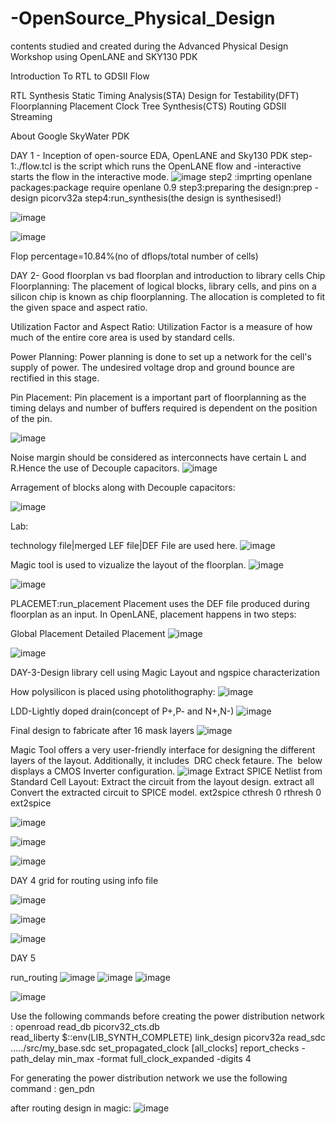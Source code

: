 # -OpenSource_Physical_Design
contents studied and created during the Advanced Physical Design Workshop using OpenLANE and SKY130 PDK

Introduction To RTL to GDSII Flow

RTL Synthesis
Static Timing Analysis(STA)
Design for Testability(DFT)
Floorplanning
Placement
Clock Tree Synthesis(CTS)
Routing
GDSII Streaming


About Google SkyWater PDK

DAY 1 - Inception of open-source EDA, OpenLANE and Sky130 PDK
step-1:./flow.tcl is the script which runs the OpenLANE flow and -interactive starts the flow in the interactive mode. 
![image](https://user-images.githubusercontent.com/93296554/183036477-9219a889-10ad-4cf0-b04c-30626fde92a9.png)
step2 :imprting openlane packages:package require openlane 0.9
step3:preparing the design:prep -design picorv32a
step4:run_synthesis(the design is synthesised!)


![image](https://user-images.githubusercontent.com/93296554/183043895-e6437db4-f2d1-4885-af0d-4bdd7d907f5d.png)


![image](https://user-images.githubusercontent.com/93296554/183045846-e2e93650-a109-4a27-9664-d6f4f90ec7eb.png)

Flop percentage=10.84%(no of dflops/total number of cells)

DAY 2- Good floorplan vs bad floorplan and introduction to library cells
Chip Floorplanning:
The placement of logical blocks, library cells, and pins on a silicon chip is known as chip floorplanning. The allocation is completed to fit the given space and aspect ratio.

Utilization Factor and Aspect Ratio:
Utilization Factor is a measure of how much of the entire core area is used by standard cells.

Power Planning:
Power planning is done to set up a network for the cell's supply of power.
The undesired voltage drop and ground bounce are rectified in this stage.

Pin Placement:
Pin placement is a important part of floorplanning as the timing delays and number of buffers required is dependent on the position of the pin.


![image](https://user-images.githubusercontent.com/93296554/183027044-85a85d29-1397-42a8-8e89-fbf258de59a5.png)

Noise margin should be considered as interconnects have certain L and R.Hence the use of Decouple capacitors.
![image](https://user-images.githubusercontent.com/93296554/183028188-206fd7bf-4734-4339-98f9-8e1f1fc47831.png)

Arragement of blocks along with Decouple capacitors:

![image](https://user-images.githubusercontent.com/93296554/183028919-5b035f1a-75e3-4761-bbe6-956070978488.png)


Lab:

technology file|merged LEF file|DEF File are used here.
![image](https://user-images.githubusercontent.com/93296554/183049382-6dabe73e-ddd5-405d-b903-31e4eb3f756f.png)

Magic tool is used to vizualize the layout of the floorplan.
![image](https://user-images.githubusercontent.com/93296554/183049231-3a62c68c-7121-49a4-a330-b97378459806.png)

![image](https://user-images.githubusercontent.com/93296554/183049859-cb717a38-c28e-4a4d-a077-46d496cbbf01.png)


PLACEMET:run_placement
Placement uses the DEF file produced during floorplan as an input. In OpenLANE, placement happens in two steps:

Global Placement
Detailed Placement
![image](https://user-images.githubusercontent.com/93296554/183334581-e19faf71-da39-4e07-ac65-46caaaad9c6e.png)

![image](https://user-images.githubusercontent.com/93296554/183291764-db966abb-17e5-44c4-baac-adfed294c525.png)




DAY-3-Design library cell using Magic Layout and ngspice characterization

How polysilicon is placed using photolithography:
![image](https://user-images.githubusercontent.com/93296554/183250317-8875eeac-065b-470a-b804-e2173031f333.png)

LDD-Lightly doped drain(concept of P+,P- and N+,N-)
![image](https://user-images.githubusercontent.com/93296554/183250478-874174f7-06e5-4d57-b5f1-cab4de905c1d.png)

Final design to fabricate after 16 mask layers
![image](https://user-images.githubusercontent.com/93296554/183251138-f09f97fd-f0ba-4a2d-a5c2-14e422efe97a.png)


Magic Tool offers a very user-friendly interface for designing the different layers of the layout. Additionally, it includes  DRC check fetaure. The  below displays a CMOS Inverter configuration.
![image](https://user-images.githubusercontent.com/93296554/183249821-f9be73d9-7f8d-4fdf-831b-3ddc8497d218.png)
Extract SPICE Netlist from Standard Cell Layout:
Extract the circuit from the layout design.
extract all
Convert the extracted circuit to SPICE model.
ext2spice cthresh 0 rthresh 0
ext2spice

![image](https://user-images.githubusercontent.com/93296554/183256363-528a8086-8519-4ce4-a9b6-78da772e8600.png)


![image](https://user-images.githubusercontent.com/93296554/183335891-d0e0a025-2ecc-4e15-bbf7-a4177bc256a2.png)

![image](https://user-images.githubusercontent.com/93296554/183291873-fd1047dd-b0fe-40a1-bf72-f5ff73338c45.png)


DAY 4
grid for routing using info file


![image](https://user-images.githubusercontent.com/93296554/183281052-fc4b1ed6-ad98-4369-a534-8bdf704139ad.png)


![image](https://user-images.githubusercontent.com/93296554/183291930-4a68474e-8b38-4abf-9b11-140d22ef6160.png)

![image](https://user-images.githubusercontent.com/93296554/183292049-023c6d7c-db4a-483a-9ec7-ee908b6feade.png)

DAY 5

run_routing
![image](https://user-images.githubusercontent.com/93296554/183292114-4ac1f7fb-b950-4952-9062-0a8a0b14821d.png)
![image](https://user-images.githubusercontent.com/93296554/183292171-c04916dd-380c-4680-90de-cb1e9782cf09.png)
![image](https://user-images.githubusercontent.com/93296554/183292197-3277da3d-dae6-492e-b6fc-c18343461c68.png)




![image](https://user-images.githubusercontent.com/93296554/183291977-fcbb0418-96c9-464b-9c79-a31230033bc3.png)

Use the following commands before creating the power distribution network :
 openroad
 read_db picorv32_cts.db  
 read_liberty $::env(LIB_SYNTH_COMPLETE) 
 link_design picorv32a
 read_sdc ...../src/my_base.sdc
 set_propagated_clock [all_clocks]
 report_checks -path_delay min_max -format full_clock_expanded -digits 4
 
For generating the power distribution network we use the following command :
gen_pdn

after routing design in magic:
![image](https://user-images.githubusercontent.com/93296554/183292309-0f415fe5-9ec7-46cc-9c20-a9fb7be27a00.png)








